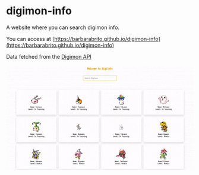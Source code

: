 # digimon-info

A website where you can search digimon info. 

You can access at [https://barbarabrito.github.io/digimon-info](https://barbarabrito.github.io/digimon-info)

Data fetched from the [Digimon API](https://digimon-api.vercel.app)

![preview gif](demo/digimon-info-demo.gif)
